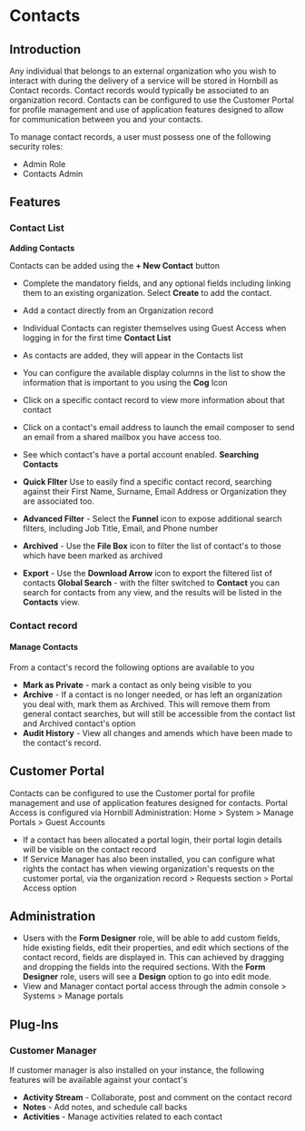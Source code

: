 # Contacts

## Introduction

Any individual that belongs to an external organization who you wish to interact with during the delivery of a service will be stored in Hornbill as Contact records. Contact records would typically be associated to an organization record. Contacts can be configured to use the Customer Portal for profile management and use of application features designed to allow for communication between you and your contacts.

To manage contact records, a user must possess one of the following security roles:

- Admin Role
- Contacts Admin

## Features
### Contact List
**Adding Contacts**

Contacts can be added using the **+ New Contact** button

- Complete the mandatory fields, and any optional fields including linking them to an existing organization. Select **Create** to add the contact.
- Add a contact directly from an Organization record
- Individual Contacts can register themselves using Guest Access when logging in for the first time
**Contact List**

- As contacts are added, they will appear in the Contacts list
- You can configure the available display columns in the list to show the information that is important to you using the **Cog** Icon
- Click on a specific contact record to view more information about that contact
- Click on a contact's email address to launch the email composer to send an email from a shared mailbox you have access too.
- See which contact's have a portal account enabled.
**Searching Contacts**

- **Quick Fllter** Use to easily find a specific contact record, searching against their First Name, Surname, Email Address or Organization they are associated too.
- **Advanced Filter** - Select the **Funnel** icon to expose additional search filters, including Job Title, Email, and Phone number
- **Archived** - Use the **File Box** icon to filter the list of contact's to those which have been marked as archived
- **Export** - Use the **Download Arrow** icon to export the filtered list of contacts
**Global Search** - with the filter switched to **Contact** you can search for contacts from any view, and the results will be listed in the **Contacts** view.

### Contact record
#### **Manage Contacts**

From a contact's record the following options are available to you

- **Mark as Private** - mark a contact as only being visible to you
- **Archive** - If a contact is no longer needed, or has left an organization you deal with, mark them as Archived. This will remove them from general contact searches, but will still be accessible from the contact list and Archived contact's option
- **Audit History** - View all changes and amends which have been made to the contact's record.

## Customer Portal

Contacts can be configured to use the Customer portal for profile management and use of application features designed for contacts. Portal Access is configured via Hornbill Administration: Home > System > Manage Portals > Guest Accounts

- If a contact has been allocated a portal login, their portal login details will be visible on the contact record
- If Service Manager has also been installed, you can configure what rights the contact has when viewing organization's requests on the customer portal, via the organization record > Requests section > Portal Access option

## Administration

- Users with the **Form Designer** role, will be able to add custom fields, hide existing fields, edit their properties, and edit which sections of the contact record, fields are displayed in. This can achieved by dragging and dropping the fields into the required sections. With the **Form Designer** role, users will see a **Design** option to go into edit mode.
- View and Manager contact portal access through the admin console > Systems > Manage portals

## Plug-Ins
### **Customer Manager**
If customer manager is also installed on your instance, the following features will be available against your contact's

- **Activity Stream** - Collaborate, post and comment on the contact record
- **Notes** - Add notes, and schedule call backs
- **Activities** - Manage activities related to each contact